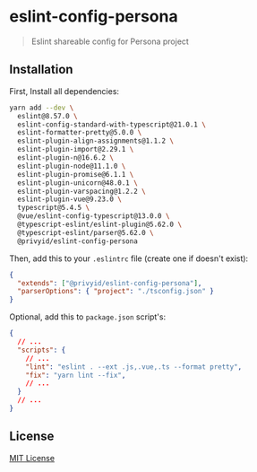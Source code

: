 # eslint-config-persona

> Eslint shareable config for Persona project

## Installation

First, Install all dependencies:

```sh
yarn add --dev \
  eslint@8.57.0 \
  eslint-config-standard-with-typescript@21.0.1 \
  eslint-formatter-pretty@5.0.0 \
  eslint-plugin-align-assignments@1.1.2 \
  eslint-plugin-import@2.29.1 \
  eslint-plugin-n@16.6.2 \
  eslint-plugin-node@11.1.0 \
  eslint-plugin-promise@6.1.1 \
  eslint-plugin-unicorn@48.0.1 \
  eslint-plugin-varspacing@1.2.2 \
  eslint-plugin-vue@9.23.0 \
  typescript@5.4.5 \
  @vue/eslint-config-typescript@13.0.0 \
  @typescript-eslint/eslint-plugin@5.62.0 \
  @typescript-eslint/parser@5.62.0 \
  @privyid/eslint-config-persona
```

Then, add this to your `.eslintrc` file (create one if doesn't exist):

```json
{
  "extends": ["@privyid/eslint-config-persona"],
  "parserOptions": { "project": "./tsconfig.json" }
}
```

Optional, add this to `package.json` script's:

```json
{
  // ...
  "scripts": {
    // ...
    "lint": "eslint . --ext .js,.vue,.ts --format pretty",
    "fix": "yarn lint --fix",
    // ...
  }
  // ...
}
```

## License

[MIT License](/LICENSE)
